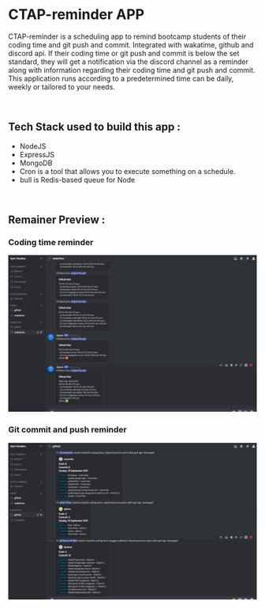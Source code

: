 # CTAP-reminder APP

CTAP-reminder is a scheduling app to remind bootcamp students of their coding time and git push and commit. Integrated with wakatime, github and discord api. If their coding time or git push and commit is below the set standard, they will get a notification via the discord channel as a reminder along with information regarding their coding time and git push and commit. This application runs according to a predetermined time can be daily, weekly or tailored to your needs.

&nbsp;

## Tech Stack used to build this app :

- NodeJS
- ExpressJS
- MongoDB
- Cron is a tool that allows you to execute something on a schedule.
- bull is Redis-based queue for Node

&nbsp;

## Remainer Preview :

### Coding time reminder

![image info](./assets/wakatime.png)

### Git commit and push reminder

![image info](./assets/github.png)
